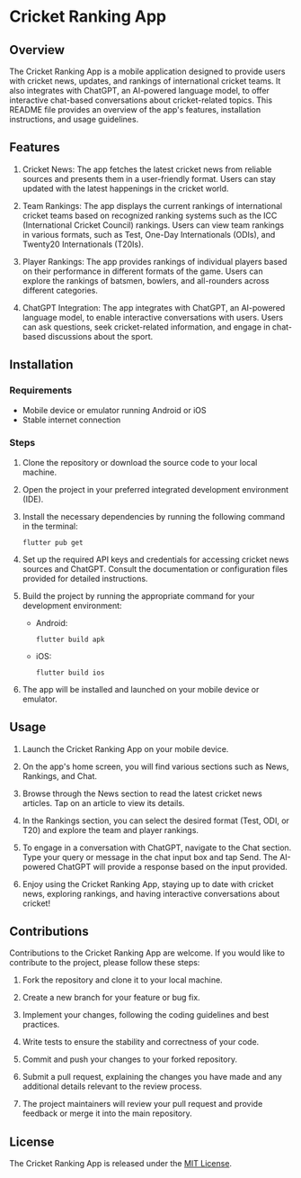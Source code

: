 # Cricket Ranking App

## Overview
The Cricket Ranking App is a mobile application designed to provide users with cricket news, updates, and rankings of international cricket teams. It also integrates with ChatGPT, an AI-powered language model, to offer interactive chat-based conversations about cricket-related topics. This README file provides an overview of the app's features, installation instructions, and usage guidelines.

## Features
1. Cricket News: The app fetches the latest cricket news from reliable sources and presents them in a user-friendly format. Users can stay updated with the latest happenings in the cricket world.

2. Team Rankings: The app displays the current rankings of international cricket teams based on recognized ranking systems such as the ICC (International Cricket Council) rankings. Users can view team rankings in various formats, such as Test, One-Day Internationals (ODIs), and Twenty20 Internationals (T20Is).

3. Player Rankings: The app provides rankings of individual players based on their performance in different formats of the game. Users can explore the rankings of batsmen, bowlers, and all-rounders across different categories.

4. ChatGPT Integration: The app integrates with ChatGPT, an AI-powered language model, to enable interactive conversations with users. Users can ask questions, seek cricket-related information, and engage in chat-based discussions about the sport.

## Installation

### Requirements
- Mobile device or emulator running Android or iOS
- Stable internet connection

### Steps
1. Clone the repository or download the source code to your local machine.

2. Open the project in your preferred integrated development environment (IDE).

3. Install the necessary dependencies by running the following command in the terminal:
    ```
    flutter pub get
    ```

4. Set up the required API keys and credentials for accessing cricket news sources and ChatGPT. Consult the documentation or configuration files provided for detailed instructions.

5. Build the project by running the appropriate command for your development environment:

    - Android:
        ```
        flutter build apk
        ```

    - iOS:
        ```
        flutter build ios
        ```

6. The app will be installed and launched on your mobile device or emulator.

## Usage

1. Launch the Cricket Ranking App on your mobile device.

2. On the app's home screen, you will find various sections such as News, Rankings, and Chat.

3. Browse through the News section to read the latest cricket news articles. Tap on an article to view its details.

4. In the Rankings section, you can select the desired format (Test, ODI, or T20) and explore the team and player rankings.

5. To engage in a conversation with ChatGPT, navigate to the Chat section. Type your query or message in the chat input box and tap Send. The AI-powered ChatGPT will provide a response based on the input provided.

6. Enjoy using the Cricket Ranking App, staying up to date with cricket news, exploring rankings, and having interactive conversations about cricket!

## Contributions
Contributions to the Cricket Ranking App are welcome. If you would like to contribute to the project, please follow these steps:

1. Fork the repository and clone it to your local machine.

2. Create a new branch for your feature or bug fix.

3. Implement your changes, following the coding guidelines and best practices.

4. Write tests to ensure the stability and correctness of your code.

5. Commit and push your changes to your forked repository.

6. Submit a pull request, explaining the changes you have made and any additional details relevant to the review process.

7. The project maintainers will review your pull request and provide feedback or merge it into the main repository.

## License
The Cricket Ranking App is released under the [MIT License](LICENSE).
